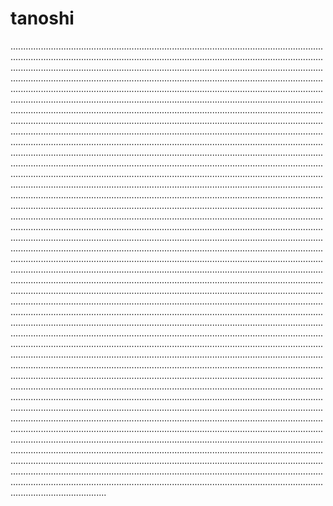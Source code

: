 # tanoshi

..............................................................................................................................................................................................................................................................................................................................................................................................................................................................................................................................................................................................................................................................................................................................................................................................................................................................................................................................................................................................................................................................................................................................................................................................................................................................................................................................................................................................................................................................................................................................................................................................................................................................................................................................................................................................................................................................................................................................................................................................................................................................................................................................................................................................................................................................................................................................................................................................................................................................................................................................................................................................................................................................................................................................................................................................................................................................................................................................................................................................................................................................................................................................................................................................................................................................................................................................................................................................................................................................................................................................................................................................................................................................................................................................................................................................................................................................................................................................................................................................................................................................................................................................................................................................................................................................................................................................................................................................................................................................................................................................................................................................................................................................................................................................................................................................................................................................................................................................................................................................................................................................................................................................................................................................................................................................................................................................................................................................................................................................